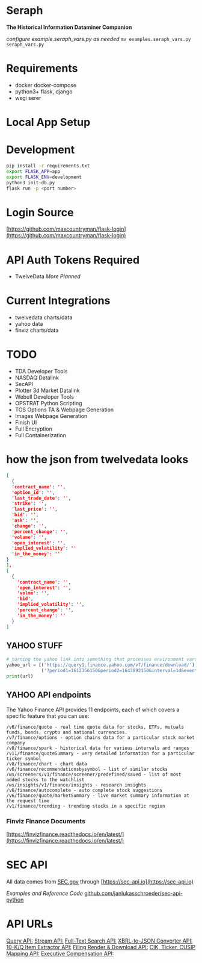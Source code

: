 # Seraph

**The Historical Information Dataminer Companion**

_configure example.seraph_vars.py as needed_
```mv examples.seraph_vars.py seraph_vars.py```
# Requirements
-   docker docker-compose
-   python3+ flask, django
-   wsgi serer
# Local App Setup

# Development
```bash
pip install -r requirements.txt
export FLASK_APP=app
export FLASK_ENV=development
python3 init-db.py
flask run -p <port number>
```
# Login Source
[https://github.com/maxcountryman/flask-login](https://github.com/maxcountryman/flask-login)
#  API Auth Tokens Required
-   TwelveData
*More Planned*
# Current Integrations

-   twelvedata charts/data
-   yahoo data
-   finviz charts/data

# TODO
-  TDA Developer Tools
-  NASDAQ Datalink
-  SecAPI
-  Plotter 3d Market Datalink
-  Webull Developer Tools
-  OPSTRAT Python Scripting
-  TOS Options TA & Webpage Generation
-  Images Webpage Generation
-  Finish UI
-  Full Encryption
-  Full Containerization


# how the json from twelvedata looks
```json
[
  {
  'contract_name': '',
  'option_id': '',
  'last_trade_date': '',
  'strike': '',
  'last_price': '',
  'bid': '',
  'ask': '',
  'change': '',
  'percent_change': '',
  'volume': '',
  'open_interest': '',
  'implied_volatility': ''
  'in_the_money': ''
}
],
[
  {
    'contract_name': '',
    'open_interest': '',
    'volme': '',
    'bid',
    'implied_volatility': '',
    'percent_change': '',
    'in_the_money': ''
  }
]
```

## YAHOO STUFF

```python
# turning the yahoo link into something that processes environment vars
yahoo_url = [('https://query1.finance.yahoo.com/v7/finance/download/'), ticker_symbol,
             ('?period1=1612356150&period2=1643892150&interval=1d&events=history&includeAdjustedClose=true')]
print(url)
```

## YAHOO API endpoints

The Yahoo Finance API provides 11 endpoints, each of which covers a specific feature that you can use:
```
/v6/finance/quote - real time quote data for stocks, ETFs, mutuals funds, bonds, crypto and national currencies.
/v7/finance/options - option chains data for a particular stock market company
/v8/finance/spark - historical data for various intervals and ranges
/v11/finance/quoteSummary - very detailed information for a particular ticker symbol
/v8/finance/chart - chart data
/v6/finance/recommendationsbysymbol - list of similar stocks
/ws/screeners/v1/finance/screener/predefined/saved - list of most added stocks to the watchlist
/ws/insights/v1/finance/insights - research insights
/v6/finance/autocomplete - auto complete stock suggestions
/v6/finance/quote/marketSummary - live market summary information at the request time
/v1/finance/trending - trending stocks in a specific region
```


### Finviz Finance Documents
[https://finvizfinance.readthedocs.io/en/latest/](https://finvizfinance.readthedocs.io/en/latest/)

# SEC API
All data comes from [SEC.gov](https://SEC.gov) through [https://sec-api.io](https://sec-api.io)

*Examples and Reference Code*
[github.com/janlukasschroeder/sec-api-python](https://github.com/janlukasschroeder/sec-api-python)


# API URLs

[Query API:](https://api.sec-api.io)
[Stream API:](https://api.sec-api.io:3334/all-filings)
[Full-Text Search API:](https://api.sec-api.io/full-text-search)
[XBRL-to-JSON Converter API:](https://api.sec-api.io/xbrl-to-json)
[10-K/Q Item Extractor API:](https://api.sec-api.io/extractor)
[Filing Render & Download API:](https://api.sec-api.io/filing-reader)
[CIK, Ticker, CUSIP Mapping API:](https://api.sec-api.io/mapping)
[Executive Compensation API:](https://api.sec-api.io/compensation)
